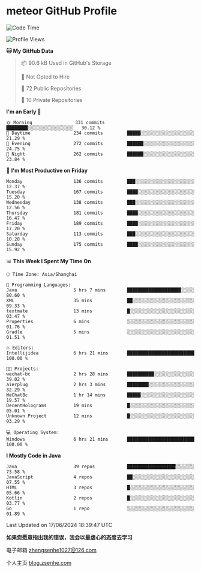 
# meteor  GitHub Profile 

<!--START_SECTION:waka-->
![Code Time](http://img.shields.io/badge/Code%20Time-67%20hrs%2023%20mins-blue)

![Profile Views](http://img.shields.io/badge/Profile%20Views-3-blue)

**🐱 My GitHub Data** 

> 📦 90.6 kB Used in GitHub's Storage 
 > 
> 🚫 Not Opted to Hire
 > 
> 📜 72 Public Repositories 
 > 
> 🔑 10 Private Repositories 
 > 
**I'm an Early 🐤** 

```text
🌞 Morning                331 commits         ████████░░░░░░░░░░░░░░░░░   30.12 % 
🌆 Daytime                234 commits         █████░░░░░░░░░░░░░░░░░░░░   21.29 % 
🌃 Evening                272 commits         ██████░░░░░░░░░░░░░░░░░░░   24.75 % 
🌙 Night                  262 commits         ██████░░░░░░░░░░░░░░░░░░░   23.84 % 
```
📅 **I'm Most Productive on Friday** 

```text
Monday                   136 commits         ███░░░░░░░░░░░░░░░░░░░░░░   12.37 % 
Tuesday                  167 commits         ████░░░░░░░░░░░░░░░░░░░░░   15.20 % 
Wednesday                138 commits         ███░░░░░░░░░░░░░░░░░░░░░░   12.56 % 
Thursday                 181 commits         ████░░░░░░░░░░░░░░░░░░░░░   16.47 % 
Friday                   189 commits         ████░░░░░░░░░░░░░░░░░░░░░   17.20 % 
Saturday                 113 commits         ███░░░░░░░░░░░░░░░░░░░░░░   10.28 % 
Sunday                   175 commits         ████░░░░░░░░░░░░░░░░░░░░░   15.92 % 
```


📊 **This Week I Spent My Time On** 

```text
🕑︎ Time Zone: Asia/Shanghai

💬 Programming Languages: 
Java                     5 hrs 7 mins        ████████████████████░░░░░   80.60 % 
XML                      35 mins             ██░░░░░░░░░░░░░░░░░░░░░░░   09.33 % 
textmate                 13 mins             █░░░░░░░░░░░░░░░░░░░░░░░░   03.47 % 
Properties               6 mins              ░░░░░░░░░░░░░░░░░░░░░░░░░   01.76 % 
Gradle                   5 mins              ░░░░░░░░░░░░░░░░░░░░░░░░░   01.51 % 

🔥 Editors: 
Intellijidea             6 hrs 21 mins       █████████████████████████   100.00 % 

🐱‍💻 Projects: 
wechat-bc                2 hrs 28 mins       ██████████░░░░░░░░░░░░░░░   39.02 % 
aierplug                 2 hrs 3 mins        ████████░░░░░░░░░░░░░░░░░   32.29 % 
WeChatBc                 1 hr 14 mins        █████░░░░░░░░░░░░░░░░░░░░   19.57 % 
DecentHolograms          19 mins             █░░░░░░░░░░░░░░░░░░░░░░░░   05.01 % 
Unknown Project          12 mins             █░░░░░░░░░░░░░░░░░░░░░░░░   03.29 % 

💻 Operating System: 
Windows                  6 hrs 21 mins       █████████████████████████   100.00 % 
```

**I Mostly Code in Java** 

```text
Java                     39 repos            ██████████████████░░░░░░░   73.58 % 
JavaScript               4 repos             ██░░░░░░░░░░░░░░░░░░░░░░░   07.55 % 
HTML                     3 repos             █░░░░░░░░░░░░░░░░░░░░░░░░   05.66 % 
Kotlin                   2 repos             █░░░░░░░░░░░░░░░░░░░░░░░░   03.77 % 
Go                       1 repo              ░░░░░░░░░░░░░░░░░░░░░░░░░   01.89 % 
```




 Last Updated on 17/06/2024 18:39:47 UTC
<!--END_SECTION:waka-->


**如果您愿意指出我的错误，我会以最虚心的态度去学习**

电子邮箱 zhengsenhe1027@126.com

个人主页 [blog.zsenhe.com](http://blog.zsenhe.com/)


